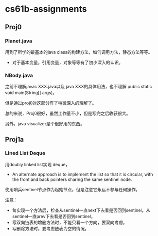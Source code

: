 # cs61b-assignments

## Proj0

### Planet.java

用到了所学的最基本的java class的构建方法，如何调用方法，静态方法等等。

*   对于基本变量，引用变量，对象等等有了初步深入的认识。

### NBody.java

之前不理解javac XXX.java以及 java XXX的具体用法，也不理解 public static void main(String[] args)。

但是通过proj0对这部分有了稍微深入的理解了。



总的来说，Proj0很好，虽然工作量不小，但是写完之后收获很大。

另外，java visualizer是个很好用的东西。



## Proj1a

### Lined List Deque

用doubly linked list实现 deque，

-   An alternate approach is to implement the list so that it is circular, with the front and back pointers sharing the same sentinel node.

使用哨兵sentinel节点作为起始节点，但是注意它永远不参与任何操作。

注意：

-   每实现一个方法后，检查从sentinel一直next下去看是否回到sentinel，从sentinel一直prev下去看是否回到sentinel。
-   写双向链表的增删方法时，不能只看一个方向，要双向考虑。
-   写删除方法时，要考虑链表为空的情况。